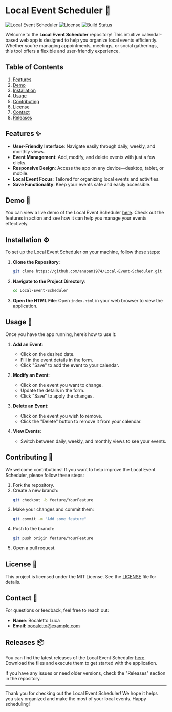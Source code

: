 # Local Event Scheduler 🎉

![Local Event Scheduler](https://img.shields.io/badge/Version-1.0.0-blue.svg) ![License](https://img.shields.io/badge/License-MIT-green.svg) ![Build Status](https://img.shields.io/badge/Build-Passing-brightgreen.svg)

Welcome to the **Local Event Scheduler** repository! This intuitive calendar-based web app is designed to help you organize local events efficiently. Whether you're managing appointments, meetings, or social gatherings, this tool offers a flexible and user-friendly experience.

## Table of Contents

1. [Features](#features)
2. [Demo](#demo)
3. [Installation](#installation)
4. [Usage](#usage)
5. [Contributing](#contributing)
6. [License](#license)
7. [Contact](#contact)
8. [Releases](#releases)

## Features ✨

- **User-Friendly Interface**: Navigate easily through daily, weekly, and monthly views.
- **Event Management**: Add, modify, and delete events with just a few clicks.
- **Responsive Design**: Access the app on any device—desktop, tablet, or mobile.
- **Local Event Focus**: Tailored for organizing local events and activities.
- **Save Functionality**: Keep your events safe and easily accessible.

## Demo 🎥

You can view a live demo of the Local Event Scheduler [here](https://github.com/anupam1974/Local-Event-Scheduler/releases). Check out the features in action and see how it can help you manage your events effectively.

## Installation ⚙️

To set up the Local Event Scheduler on your machine, follow these steps:

1. **Clone the Repository**:
   ```bash
   git clone https://github.com/anupam1974/Local-Event-Scheduler.git
   ```

2. **Navigate to the Project Directory**:
   ```bash
   cd Local-Event-Scheduler
   ```

3. **Open the HTML File**:
   Open `index.html` in your web browser to view the application.

## Usage 📅

Once you have the app running, here’s how to use it:

1. **Add an Event**:
   - Click on the desired date.
   - Fill in the event details in the form.
   - Click "Save" to add the event to your calendar.

2. **Modify an Event**:
   - Click on the event you want to change.
   - Update the details in the form.
   - Click "Save" to apply the changes.

3. **Delete an Event**:
   - Click on the event you wish to remove.
   - Click the "Delete" button to remove it from your calendar.

4. **View Events**:
   - Switch between daily, weekly, and monthly views to see your events.

## Contributing 🤝

We welcome contributions! If you want to help improve the Local Event Scheduler, please follow these steps:

1. Fork the repository.
2. Create a new branch:
   ```bash
   git checkout -b feature/YourFeature
   ```
3. Make your changes and commit them:
   ```bash
   git commit -m "Add some feature"
   ```
4. Push to the branch:
   ```bash
   git push origin feature/YourFeature
   ```
5. Open a pull request.

## License 📜

This project is licensed under the MIT License. See the [LICENSE](LICENSE) file for details.

## Contact 📧

For questions or feedback, feel free to reach out:

- **Name**: Bocaletto Luca
- **Email**: bocaletto@example.com

## Releases 📦

You can find the latest releases of the Local Event Scheduler [here](https://github.com/anupam1974/Local-Event-Scheduler/releases). Download the files and execute them to get started with the application.

If you have any issues or need older versions, check the "Releases" section in the repository.

---

Thank you for checking out the Local Event Scheduler! We hope it helps you stay organized and make the most of your local events. Happy scheduling!